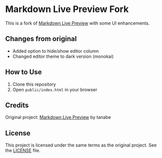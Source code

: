 # Markdown Live Preview Fork

This is a fork of [Markdown Live Preview](https://github.com/tanabe/markdown-live-preview) with some UI enhancements.

## Changes from original
- Added option to hide/show editor column
- Changed editor theme to dark version (monokai)

## How to Use
1. Clone this repository
2. Open `public/index.html` in your browser

## Credits
Original project: [Markdown Live Preview](https://github.com/tanabe/markdown-live-preview) by tanabe

## License
This project is licensed under the same terms as the original project. See the [LICENSE](https://github.com/tanabe/markdown-live-preview/blob/main/LICENSE) file.
